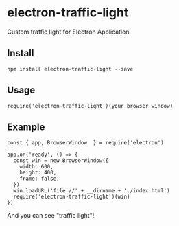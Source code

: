 # electron-traffic-light
Custom traffic light for Electron Application

## Install
```
npm install electron-traffic-light --save
```

## Usage
```
require('electron-traffic-light')(your_browser_window)
```

## Example
```
const { app, BrowserWindow  } = require('electron')

app.on('ready', () => {
  const win = new BrowserWindow({
    width: 600,
    height: 400,
    frame: false,
  })
  win.loadURL('file://' + __dirname + './index.html')
  require('electron-traffic-light')(win)
})
```

And you can see "traffic light"!
